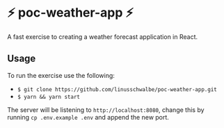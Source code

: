 # :zap: poc-weather-app :zap: #
A fast exercise to creating a weather forecast application in React.

## Usage ##
To run the exercise use the following:
* `$ git clone https://github.com/linusschwalbe/poc-weather-app.git`
* `$ yarn && yarn start`

The server will be listening to `http://localhost:8080`, change this by running `cp .env.example .env` and append the new port.
